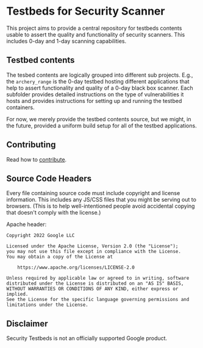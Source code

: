 # Testbeds for Security Scanner

This project aims to provide a central repository for testbeds contents usable
to assert the quality and functionality of security scanners. This includes
0-day and 1-day scanning capabilities.

## Testbed contents

The tesbed contents are logically grouped into different sub projects. E.g.,
the `archery_range` is the 0-day testbed hosting different applications that
help to assert functionality and quality of a 0-day black box scanner. Each
subfolder provides detailed instructions on the type of vulnerabilities it hosts
and provides instructions for setting up and running the testbed containers.

For now, we merely provide the testbed contents source, but we might, in the 
future, provided a uniform build setup for all of the testbed applications.

## Contributing

Read how to [contribute](CONTRIBUTING.md).

## Source Code Headers

Every file containing source code must include copyright and license
information. This includes any JS/CSS files that you might be serving out to
browsers. (This is to help well-intentioned people avoid accidental copying that
doesn't comply with the license.)

Apache header:

```
Copyright 2022 Google LLC

Licensed under the Apache License, Version 2.0 (the "License");
you may not use this file except in compliance with the License.
You may obtain a copy of the License at

    https://www.apache.org/licenses/LICENSE-2.0

Unless required by applicable law or agreed to in writing, software
distributed under the License is distributed on an "AS IS" BASIS,
WITHOUT WARRANTIES OR CONDITIONS OF ANY KIND, either express or implied.
See the License for the specific language governing permissions and
limitations under the License.
```

## Disclaimer

Security Testbeds is not an officially supported Google product.
